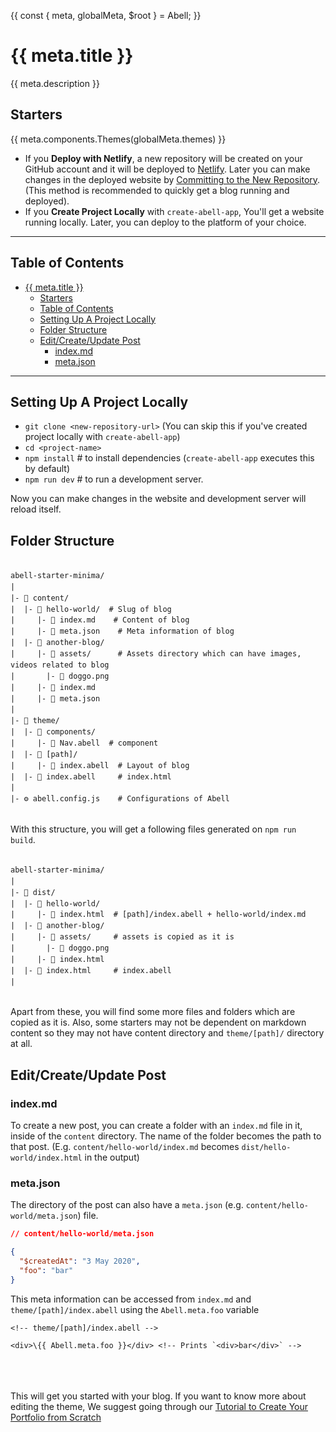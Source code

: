 {{
  const { meta, globalMeta, $root } = Abell;
}}

# {{ meta.title }}

{{ meta.description }}


## Starters
{{ meta.components.Themes(globalMeta.themes) }}


- If you **Deploy with Netlify**, a new repository will be created on your GitHub account and it will be deployed to [Netlify](https://www.netlify.com/). Later you can make changes in the deployed website by  [Committing to the New Repository](https://docs.github.com/en/github/managing-files-in-a-repository/adding-a-file-to-a-repository-using-the-command-line). (This method is recommended to quickly get a blog running and deployed).
- If you **Create Project Locally** with `create-abell-app`, You'll get a website running locally. Later, you can deploy to the platform of your choice.

---
## Table of Contents

- [{{ meta.title }}](#-metatitle-)
  - [Starters](#starters)
  - [Table of Contents](#table-of-contents)
  - [Setting Up A Project Locally](#setting-up-a-project-locally)
  - [Folder Structure](#folder-structure)
  - [Edit/Create/Update Post](#editcreateupdate-post)
    - [index.md](#indexmd)
    - [meta.json](#metajson)
---

## Setting Up A Project Locally

- `git clone <new-repository-url>` (You can skip this if you've created project locally with `create-abell-app`)
- `cd <project-name>` 
- `npm install` # to install dependencies (`create-abell-app` executes this by default)
- `npm run dev`  # to run a development server.

Now you can make changes in the website and development server will reload itself.

## Folder Structure

<pre>
<code class="hljs hljs-shell language file-system" style="line-height: 1.5;">
abell-starter-minima/
|
|- 📂 content/
|  |- 📂 hello-world/  # Slug of blog
|     |- 📄 index.md    # Content of blog
|     |- 📄 meta.json    # Meta information of blog
|  |- 📂 another-blog/
|     |- 📂 assets/      # Assets directory which can have images, videos related to blog
|       |- 📄 doggo.png
|     |- 📄 index.md
|     |- 📄 meta.json
|  
|- 📂 theme/
|  |- 📂 components/
|     |- 📄 Nav.abell  # component
|  |- 📂 [path]/
|     |- 📄 index.abell  # Layout of blog
|  |- 📄 index.abell     # index.html
|
|- ⚙️ abell.config.js    # Configurations of Abell
</code>
</pre>

With this structure, you will get a following files generated on `npm run build`.

<pre>
<code class="hljs hljs-shell language-sh file-system" style="line-height: 1.5;">
abell-starter-minima/
|
|- 📂 dist/
|  |- 📂 hello-world/         
|     |- 📄 index.html  # [path]/index.abell + hello-world/index.md
|  |- 📂 another-blog/         
|     |- 📂 assets/     # assets is copied as it is
|       |- 📄 doggo.png
|     |- 📄 index.html 
|  |- 📄 index.html     # index.abell
|
</code>
</pre>

Apart from these, you will find some more files and folders which are copied as it is. Also, some starters may not be dependent on markdown content so they may not have content directory and `theme/[path]/` directory at all.

## Edit/Create/Update Post

### index.md

To create a new post, you can create a folder with an `index.md` file in it, inside of the `content` directory. The name of the folder becomes the path to that post. (E.g. `content/hello-world/index.md` becomes `dist/hello-world/index.html` in the output)

### meta.json

The directory of the post can also have a `meta.json` (e.g. `content/hello-world/meta.json`) file.

```json
// content/hello-world/meta.json

{
  "$createdAt": "3 May 2020",
  "foo": "bar"
}
```

This meta information can be accessed from `index.md` and `theme/[path]/index.abell` using the `Abell.meta.foo` variable

```abell
<!-- theme/[path]/index.abell -->

<div>\{{ Abell.meta.foo }}</div> <!-- Prints `<div>bar</div>` -->
```

<br/><br/><br/>
This will get you started with your blog. If you want to know more about editing the theme, We suggest going through our [Tutorial to Create Your Portfolio from Scratch]({{$root}}/tutorial/)
